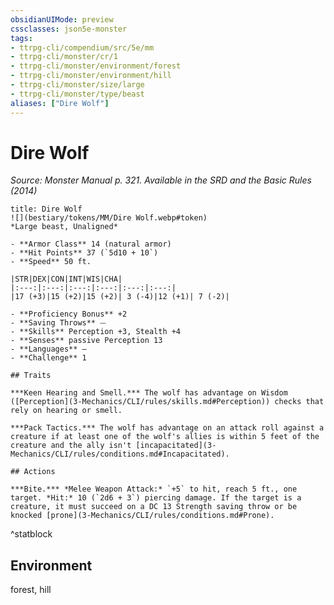 ```yaml
---
obsidianUIMode: preview
cssclasses: json5e-monster
tags:
- ttrpg-cli/compendium/src/5e/mm
- ttrpg-cli/monster/cr/1
- ttrpg-cli/monster/environment/forest
- ttrpg-cli/monster/environment/hill
- ttrpg-cli/monster/size/large
- ttrpg-cli/monster/type/beast
aliases: ["Dire Wolf"]
---
```

# Dire Wolf
*Source: Monster Manual p. 321. Available in the <span title='Systems Reference Document (5.1)'>SRD</span> and the Basic Rules (2014)*  

```ad-statblock
title: Dire Wolf
![](bestiary/tokens/MM/Dire Wolf.webp#token)
*Large beast, Unaligned*

- **Armor Class** 14 (natural armor)
- **Hit Points** 37 (`5d10 + 10`)
- **Speed** 50 ft.

|STR|DEX|CON|INT|WIS|CHA|
|:---:|:---:|:---:|:---:|:---:|:---:|
|17 (+3)|15 (+2)|15 (+2)| 3 (-4)|12 (+1)| 7 (-2)|

- **Proficiency Bonus** +2
- **Saving Throws** ⏤
- **Skills** Perception +3, Stealth +4
- **Senses** passive Perception 13
- **Languages** —
- **Challenge** 1

## Traits

***Keen Hearing and Smell.*** The wolf has advantage on Wisdom ([Perception](3-Mechanics/CLI/rules/skills.md#Perception)) checks that rely on hearing or smell.

***Pack Tactics.*** The wolf has advantage on an attack roll against a creature if at least one of the wolf's allies is within 5 feet of the creature and the ally isn't [incapacitated](3-Mechanics/CLI/rules/conditions.md#Incapacitated).

## Actions

***Bite.*** *Melee Weapon Attack:* `+5` to hit, reach 5 ft., one target. *Hit:* 10 (`2d6 + 3`) piercing damage. If the target is a creature, it must succeed on a DC 13 Strength saving throw or be knocked [prone](3-Mechanics/CLI/rules/conditions.md#Prone).
```
^statblock

## Environment

forest, hill